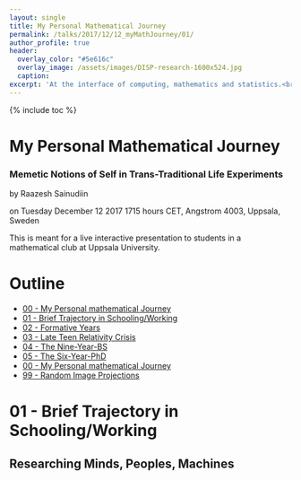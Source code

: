 ```yaml
---
layout: single
title: My Personal Mathematical Journey
permalink: /talks/2017/12/12_myMathJourney/01/
author_profile: true
header:
  overlay_color: "#5e616c"
  overlay_image: /assets/images/DISP-research-1600x524.jpg
  caption: 
excerpt: 'At the interface of computing, mathematics and statistics.<br /><br /><br />'
---
```

{% include toc %}

# My Personal Mathematical Journey
### Memetic Notions of Self in Trans-Traditional Life Experiments

by Raazesh Sainudiin 

on Tuesday December 12 2017 1715 hours CET, Angstrom 4003, Uppsala, Sweden

This is meant for a live interactive presentation to students in a mathematical club at Uppsala University.

# Outline

* [00 - My Personal mathematical Journey](/talks/2017/12/12_myMathJourney/)
* [01 - Brief Trajectory in Schooling/Working](/talks/2017/12/12_myMathJourney/01/)
* [02 - Formative Years](/talks/2017/12/12_myMathJourney/02/)
* [03 - Late Teen Relativity Crisis](/talks/2017/12/12_myMathJourney/03/)
* [04 - The Nine-Year-BS](/talks/2017/12/12_myMathJourney/04/)
* [05 - The Six-Year-PhD](/talks/2017/12/12_myMathJourney/05/)
* [00 - My Personal mathematical Journey](/talks/2017/12/12_myMathJourney/)
* [99 - Random Image Projections](/talks/2017/12/12_myMathJourney/99/)

# 01 - Brief Trajectory in Schooling/Working
## Researching Minds, Peoples, Machines

<html>
  <head>
    <script type="text/javascript" src="https://www.gstatic.com/charts/loader.js"></script>
    <script type="text/javascript">
      google.charts.load('current', {'packages':['timeline']});
      google.charts.setOnLoadCallback(drawChart);
      function drawChart() {
        var container = document.getElementById('timelineCountries');
        var chart = new google.visualization.Timeline(container);
        var dataTable = new google.visualization.DataTable();

        dataTable.addColumn({ type: 'string', id: 'rowID' });
        dataTable.addColumn({ type: 'string', id: 'annotation' });
        dataTable.addColumn({type:'string', role:'tooltip'}); 
        dataTable.addColumn({ type: 'date', id: 'Start' });
        dataTable.addColumn({ type: 'date', id: 'End' });
        dataTable.addRows([
          [ 'IN', 'Chennai', '', new Date(1973, 11, 15), new Date(1984, 8, 1) ],
          [ 'IN', 'Nilgiris', '',  new Date(1984, 8, 1), new Date(1988, 8, 1) ],
          [ 'IN', 'Chennai', '',  new Date(1988, 8, 1), new Date(1991, 9, 1) ],
          [ 'US', 'Gustavus Adolphus Coll., MN', '',  new Date(1991, 9, 1),  new Date(1994, 6, 1) ],
          [ 'US', 'Peace Studies Grant - Gustavus Adolphus Coll., MN', 'Travelled over 9500 miles through nearly all native American reservations south and west of MN except thse in NV - thesis evolved from a comparison of native american spirituality to Hindu mythology to toxic racism on reservation lands - living as if Indians mattered',   new Date(1992, 6, 1),  new Date(1992, 9, 1) ],
          [ 'US', 'Dairy farm, Dent, MN', '',  new Date(1994, 6, 1),  new Date(1994, 9, 1) ],
          [ 'US', 'SD, Indn. Rsrv.', '',   new Date(1994, 9, 1),  new Date(1996, 1, 1) ],
          [ 'US', 'MN State U', '',  new Date(1996, 1, 1),  new Date(1999, 9, 1) ],
          [ 'US', 'NY, Cornell Plant. Path. MS/PhD', '',  new Date(1999, 9, 1),  new Date(2000, 5, 15) ],
          [ 'US', 'NY, Cornell Internat. Agri. Field Trip - Ecuador', '',  new Date(2000, 1, 1),  new Date(2000, 2, 1) ],
          [ 'US', 'NY, Phase II Rsrchr. Dow Agro Sci', '',  new Date(2000, 5, 15),  new Date(2000, 9, 1) ],
          [ 'US', 'NY, Cornell Biometrics MS/PhD - IGERT', '',  new Date(2000, 9, 1),  new Date(2003, 5, 15) ],
          [ 'US', 'NY, Cornell Math Stats PhD - IGERT', '',  new Date(2003, 9, 1),  new Date(2005, 5, 15) ],
          [ 'US', 'NY, Cornell Math Postdoc', '',  new Date(2005, 5, 15),  new Date(2005, 12, 15) ],
          [ 'UK', 'Oxford Math-Stat-Pop-Gen Postdoc', '',  new Date(2005, 12, 15),  new Date(2007, 7, 15) ],
          [ 'NZ', 'Univ. of Canterbury Lect./Snr.Lect.', '',  new Date(2007, 7, 15),  new Date(2016, 12, 31) ],
          [ 'NZ', 'Christchurch Data Indust.- Principal Data Scientist', '',  new Date(2015, 1, 1),  new Date(2015, 12, 31) ],
          [ 'SE', 'Uppsala Rsrchr.', '',  new Date(2017, 1, 1),  new Date(2018, 12, 31) ],

          [ 'Minds', 'Re-regurgitations of Upanishadic Insights', 'eg. Bhahmai janaathi brahmanaha, Mind+Action - Brahma Karma Samadhinaa', new Date(1984, 8, 1), new Date(1988, 8, 1) ],
          [ 'Peoples', 'Re-regurgitations of Upanishadic Insights', 'eg. Brahmarpanam brahmahavihi,..., Bhahmai janaathi brahmanaha, yada yada hi dharmasya... Mind+Action+Peoples - Karma Yoga of Gita', new Date(1984, 8, 1), new Date(1988, 8, 1) ],
          [ 'Machines', 'built models for science fairs', 'Junior Scientist of S. India 1990 - Offshore Multi-purpose power Plant, tonnes of time in Sicence/Engineerings sections of Libraries', new Date(1988, 8, 1), new Date(1991, 9, 1) ],
          [ 'Peoples', '~ {Allegories} -> the relativity of locally co-fabricated cosmologies ', 'Deeply troubled by RoLF Cosmologies eg. Judea-Christian, Colonial Reductionism, Ecofeminism, Wittgenstein/Nagarjuna/Dogen-resolution, Lakota-Oral-Ecol., ...', new Date(1991, 9, 1),  new Date(1996, 1, 1) ],
          [ 'Peoples', 'Peace Studies Grant - Gustavus Adolphus Coll., MN', 'Travelled over 9500 miles through nearly all native American reservations south and west of MN except thse in NV - thesis evolved from a comparison of native american spirituality to Hindu mythology to toxic racism on reservation lands - living as if Indians mattered',  new Date(1992, 6, 1),  new Date(1992, 9, 1) ],
          [ 'Minds', 'Drop-out: Wittgenstein-Nagarjuna-Dogen Practise-Realisation', 'Drop-out of College with all Fail grade - ~4.0 GPA to ~0.0 GPA',  new Date(1994, 5, 1),  new Date(1994, 6, 1) ],
          [ 'Machines', 'Dairy farm, Dent, MN', 'Control Systems farming, Input-intensive, bank-corporate-subsidized programs of seed+herbicide+feed+machinery+loan',  new Date(1994, 6, 1),  new Date(1994, 9, 1) ],
          [ 'Peoples', 'Pine-Ridge Indn. Rsrv.', 'Share-cropping in Buffalo People in x-Prisoner-of-War-Camp - Pine Ridge Indian reservation of the Ogalala Lakota people',   new Date(1994, 9, 1),  new Date(1996, 1, 1) ],
          [ 'Peoples', 'MN State U', 'Biology BS Summa Cum Laude',  new Date(1996, 1, 1),  new Date(1999, 9, 1) ],
          [ 'Minds', 'MN State U', 'Mathematics BS Summa Cum Laude',  new Date(1996, 1, 1),  new Date(1999, 9, 1) ],
          [ 'Peoples', 'mathematics and/or life sciences', 'BS in Biology and Maths, PhD in Models of Self/non-self discrimination in fungal systems in Plant Pathology at Cornell, Dow Agro-sciences, Andean Agro-ecology, ...', new Date(1996, 1, 1),  new Date(2001, 1, 1) ],
          [ 'Peoples', 'NY, Cornell Internat. Agri. Field Trip - Ecuador', 'Andean Agro-ecology, Domestication of Potatoes, corn, etc., Conquistador plantations,...',  new Date(2000, 1, 1),  new Date(2000, 2, 1) ],
          [ 'Machines', 'NY, Phase II Rsrchr. Dow Agro Sci', 'Nozzle-head doing experiments in field competing against Bayer in Phase 2 compunds with human toxicity unknown... The post-Bretton-Woods retooling of the M-I complex for mono-cultural control-intensive agriculture',  new Date(2000, 5, 15),  new Date(2000, 9, 1) ],
          [ 'Peoples', 'NY, Cornell Biometrics MS/PhD - IGERT', 'IGERT under Strogatz blew my  mind! completed MS thesis - Models of Microsatellite Evolution: Insights from a comparison of humans and chimpanzees',  new Date(2000, 9, 1),  new Date(2003, 5, 15) ],
          [ 'Minds', 'NY, Cornell Math Stats PhD - IGERT', 'PhD thesis on Machine Interval Experiments - defined epistemologically valid experiments within the EU empirical traditions',  new Date(2003, 9, 1),  new Date(2005, 5, 15) ],
          [ 'Machines', 'NY, Cornell Math Stats PhD - IGERT', 'PhD thesis on Machine Interval Experiments - accounting for the limits on numerical resolution and limits on empirical resolution',  new Date(2003, 9, 1),  new Date(2005, 5, 15) ],
          [ 'Machines', 'NY, Cornell Math Postdoc', 'auto-validated extended interval newton operators to verify the algebraic symbolic proofs by math@Berkeley Comp Commut. Algebra group',  new Date(2005, 5, 15),  new Date(2005, 12, 15) ],
          [ 'Peoples', 'Math-Stat Population Genetics', 'Boss was Prince Philip in Oxford and the plan was topologically consistent model for diploid populations - several comb stoch proc projects in lumped/controlled/Markov chains over genetic trees and networks embedded in genealogical pedigrees',  new Date(2005, 12, 15),  new Date(2016, 1, 15) ],
          [ 'Machines', 'Tree Arithmetics', 'Generalisations of Arithmetics over partitions of Intervals - Statistical Set-Processing, rigorous simulation and estimation with universal performance guarantees, mechatronically measurable double pendulum and Hausdorff extension of point-set decision/action spaces',  new Date(2007, 7, 15),  new Date(2018, 12, 31) ],
          [ 'Minds', 'Transmission Processes in Contact networks - Social Media, epidemiology, twitter, etc', '',  new Date(2016, 1, 1),  new Date(2017, 12, 31) ],
          [ 'Minds', 'Population Ideological Trees and Forests', 'Where Am I? operator, Social Media Awareness, fighting hate-speech, twitter, Multi-Extremist Ideological forests, psycho-sociological diversity, etc',  new Date(2016, 1, 1),  new Date(2017, 12, 31) ],
          [ 'Machines', 'Data Science Consultant', 'Learning from the collective intelligence of security operations - Markov control process models of cyber-security operations',  new Date(2017, 3, 1),  new Date(2018, 12, 31) ],
          [ 'Open', 'Mimetic Notions of Self in Trans-traditional Life Experiments', '', new Date(1984, 8, 1), new Date(2018, 12, 31) ]
]);

    var options = {
        timeline: { colorByRowLabel: true, 
                    showRowLabels: true, groupByRowLabel: false, 
                    rowLabelStyle: {fontName: 'Arial', fontSize: 12 },
                     barLabelStyle: { fontName: 'Arial', fontSize: 10 } },
        avoidOverlappingGridLines: false
      };

      chart.draw(dataTable, options);
      }
    </script>
  </head>
  <body>
    <div id="timelineCountries" style="height: 1800px; width: 1000px;"></div>
  </body>
</html>

* 1991 - left India for Minnesota as Count Folke Bernadotte Memorial Scholar to Gustavus Adolphus College
* was deeply troubled by the experiential awareness of the relativity of loclaly co-fabricated cosmologies
* dropped out from Mathematics and COmputer Science major and switched to Philosohpy and Religion
* dropped out of College and lived in the Pine Ridge Indian Reservation and the Black Hills of South Dakota for a couple years
* finished double major in Biology and Mathematics at Minnesotta State University
* Went to Cornell University to study Plant Pathology
* switched to MS in Biometrics
* switched to PhD in Mathematical Staitstics
* first Post Doc in Mathematics, Dept of Maths, Cornell Univ, USA
* second Postdoc in Statistical genetics, Dept of Stats, Oxford Univ, UK
* permanent position Lecturer/Senior Lecturer in New Zealand, Univ of Canterbury 2007-2016
* took an industrial R&D detour in 2015 (data fusion for security and intelligence industry)
* now here at Mathematics Department at UU and working in Stockholm as consultant once a week
 
---
---


